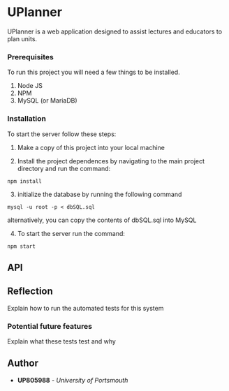 # UPlanner

UPlanner is a web application designed to assist lectures and educators to plan units.

### Prerequisites

To run this project you will need a few things to be installed.

1. Node JS
2. NPM
3. MySQL (or MariaDB)


### Installation

To start the server follow these steps:
1. Make a copy of this project into your local machine

2. Install the project dependences by navigating to the main project directory and run the command:

```
npm install
```

3. initialize the database by running the following command

```
mysql -u root -p < dbSQL.sql
```
alternatively, you can copy the contents of dbSQL.sql into MySQL

4. To start the server run the command:

```
npm start
```

## API






## Reflection

Explain how to run the automated tests for this system



### Potential future features

Explain what these tests test and why

## Author

* **UP805988** - *University of Portsmouth*
